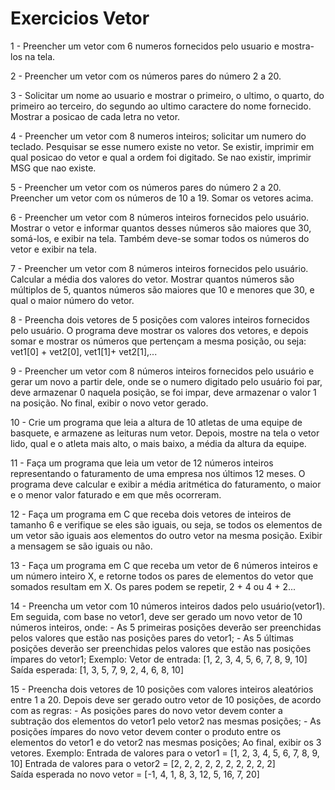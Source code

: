 # Exercicios Vetor

1 - Preencher um vetor com 6 numeros fornecidos pelo usuario e mostra-los na tela.

2 - Preencher um vetor com os números pares do número 2 a 20.

3 - Solicitar um nome ao usuario e mostrar o primeiro, o ultimo, o quarto, do primeiro ao terceiro, do segundo ao ultimo caractere do nome fornecido. Mostrar a posicao de cada letra no vetor.

4 - Preencher um vetor com 8 numeros inteiros; solicitar um numero do teclado. Pesquisar se esse numero existe no vetor. 
	Se existir, imprimir em qual posicao do vetor e qual a ordem foi digitado. Se nao existir, imprimir MSG que nao existe.

5 - Preencher um vetor com os números pares do número 2 a 20. Preencher um vetor com os números de 10 a 19. Somar os vetores acima.

6 - Preencher um vetor com 8 números inteiros fornecidos pelo usuário. Mostrar o vetor e informar quantos desses números são maiores que 30, somá-los, e exibir na tela. Também deve-se somar todos os números do vetor e exibir na tela.

7 - Preencher um vetor com 8 números inteiros fornecidos pelo usuário. Calcular a média dos valores do vetor. Mostrar quantos números são múltiplos de 5, quantos números são maiores que 10 e menores que 30, e qual o maior número do vetor.

8 - Preencha dois vetores de 5 posições com valores inteiros fornecidos pelo usuário. O programa deve mostrar os valores dos vetores, e depois somar e mostrar os números que pertençam a mesma posição, ou seja: vet1[0] + vet2[0], vet1[1]+ vet2[1],... 

9 - Preencher um vetor com 8 números inteiros fornecidos pelo usuário e gerar um novo a partir dele, onde se o numero digitado pelo usuário foi par, deve armazenar 0 naquela posição, se foi impar, deve armazenar o valor 1 na posição. No final, exibir o novo vetor gerado. 

10 - Crie um programa que leia a altura de 10 atletas de uma equipe de basquete, e armazene as leituras num vetor. Depois, mostre na tela o vetor lido, qual e o atleta mais alto, o mais baixo, a média da altura da equipe.

11 - Faça um programa que leia um vetor de 12 números inteiros representando o faturamento de uma empresa nos últimos 12 meses. O programa deve calcular e exibir a média aritmética do faturamento, o maior e o menor valor faturado e em que mês ocorreram.

12 - Faça um programa em C que receba dois vetores de inteiros de tamanho 6 e verifique se eles são iguais, ou seja, se todos os elementos de um vetor são iguais aos elementos do outro vetor na mesma posição. Exibir a mensagem se são iguais ou não.

13 - Faça um programa em C que receba um vetor de 6 números inteiros e um número inteiro X, e retorne todos os pares de elementos do vetor que somados resultam em X. Os pares podem se repetir, 2 + 4 ou 4 + 2...

14 - Preencha um vetor com 10 números inteiros dados pelo usuário(vetor1). Em seguida, com base no vetor1, deve ser gerado um novo vetor de 10 números inteiros, onde: 
    - As 5 primeiras posições deverão ser preenchidas pelos valores que estão nas posições pares do vetor1;
    - As 5 últimas posições deverão ser preenchidas pelos valores que estão nas posições ímpares do vetor1;
Exemplo: 
Vetor de entrada: [1, 2, 3, 4, 5, 6, 7, 8, 9, 10]
Saída esperada:   [1, 3, 5, 7, 9, 2, 4, 6, 8, 10]


15 - Preencha dois vetores de 10 posições com valores inteiros aleatórios entre 1 a 20. Depois deve ser gerado outro vetor de 10 posições, de acordo com as regras:
    - As posições pares do novo vetor devem conter a subtração dos elementos do vetor1 pelo vetor2 nas mesmas posições;
    - As posições ímpares do novo vetor devem conter o produto entre os elementos do vetor1 e do vetor2 nas mesmas posições;
 Ao final, exibir os 3 vetores.
 Exemplo:
 Entrada de valores para o vetor1 =   [1, 2, 3, 4, 5, 6, 7, 8, 9, 10] 
 Entrada de valores para o vetor2 =   [2, 2, 2, 2, 2, 2, 2, 2, 2, 2]  
 Saída esperada no novo vetor =       [-1, 4, 1, 8, 3, 12, 5, 16, 7, 20]

